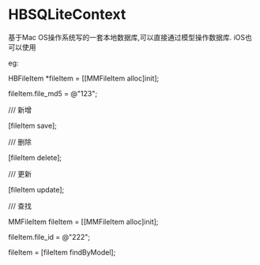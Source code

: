 # HBSQLiteContext 
基于Mac OS操作系统写的一套本地数据库,可以直接通过模型操作数据库. iOS也可以使用

eg:  

HBFileItem *fileItem = [[MMFileItem alloc]init];

fileItem.file_md5 = @"123";

/// 新增

[fileItem save];


/// 删除

[fileItem delete];


/// 更新

[fileItem update];


/// 查找

MMFileItem fileItem = [[MMFileItem alloc]init];

fileItem.file_id = @"222";

fileItem = [fileItem findByModel];
